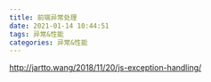 ```yaml
---
title: 前端异常处理
date: 2021-01-14 10:44:51
tags: 异常&性能
categories: 异常&性能
---
```


http://jartto.wang/2018/11/20/js-exception-handling/